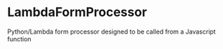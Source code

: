 # LambdaFormProcessor
Python/Lambda form processor designed to be called from a Javascript function
